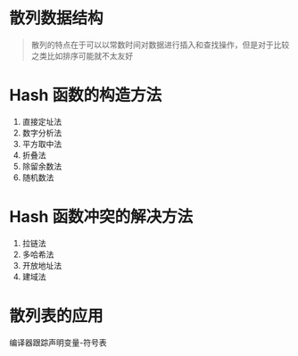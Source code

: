 # 散列数据结构
> 散列的特点在于可以以常数时间对数据进行插入和查找操作，但是对于比较之类比如排序可能就不太友好

# Hash 函数的构造方法
1. 直接定址法
2. 数字分析法
3. 平方取中法
4. 折叠法
5. 除留余数法
6. 随机数法



# Hash 函数冲突的解决方法
1. 拉链法
2. 多哈希法
3. 开放地址法
4. 建域法


# 散列表的应用
编译器跟踪声明变量-符号表